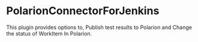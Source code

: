 # PolarionConnectorForJenkins
This plugin provides options to, Publish test results to Polarion and Change the status of WorkItem In Polarion.
